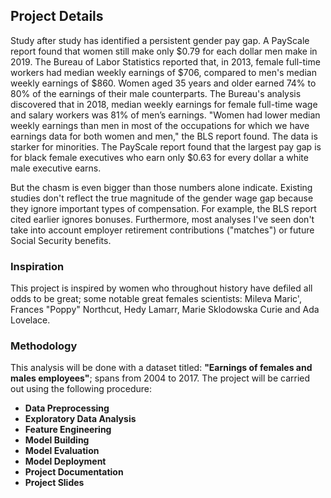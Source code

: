 ## **Project Details**

Study after study has identified a persistent gender pay gap. A PayScale report found that women still make only $0.79 for each dollar men make in 2019. The Bureau of Labor Statistics reported that, in 2013, female full-time workers had median weekly earnings of $706, compared to men's median weekly earnings of $860. Women aged 35 years and older earned 74% to 80% of the earnings of their male counterparts. The Bureau's analysis discovered that in 2018, median weekly earnings for female full-time wage and salary workers was 81% of men’s earnings. "Women had lower median weekly earnings than men in most of the occupations for which we have earnings data for both women and men," the BLS report found. The data is starker for minorities. The PayScale report found that the largest pay gap is for black female executives who earn only $0.63 for every dollar a white male executive earns. 

But the chasm is even bigger than those numbers alone indicate. Existing studies don't reflect the true magnitude of the gender wage gap because they ignore important types of compensation. For example, the BLS report cited earlier ignores bonuses. Furthermore, most analyses I've seen don't take into account employer retirement contributions ("matches") or future Social Security benefits.

### **Inspiration**
This project is inspired by women who throughout history have defiled all odds to be great; some notable great females scientists: Mileva Maric', Frances "Poppy" Northcut, Hedy Lamarr, Marie Sklodowska Curie and Ada Lovelace.

### **Methodology**
This analysis will be done with a dataset titled: **"Earnings of females and males employees"**; spans from 2004 to 2017. The project will be carried out using the following procedure:
- **Data Preprocessing**
- **Exploratory Data Analysis**
- **Feature Engineering**
- **Model Building**
- **Model Evaluation**
- **Model Deployment**
- **Project Documentation**
- **Project Slides**
